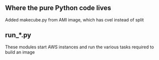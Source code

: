 Where the pure Python code lives
--------------------------------

Added makecube.py from AMI image, which has cvel instead of split

run_*.py
--------

These modules start AWS instances and run the various tasks required to build an image
